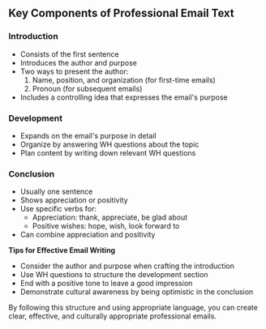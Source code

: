 ## Key Components of Professional Email Text

### Introduction
- Consists of the first sentence
- Introduces the author and purpose
- Two ways to present the author:
  1. Name, position, and organization (for first-time emails)
  2. Pronoun (for subsequent emails)
- Includes a controlling idea that expresses the email's purpose

### Development
- Expands on the email's purpose in detail
- Organize by answering WH questions about the topic
- Plan content by writing down relevant WH questions

### Conclusion
- Usually one sentence
- Shows appreciation or positivity
- Use specific verbs for:
  - Appreciation: thank, appreciate, be glad about
  - Positive wishes: hope, wish, look forward to
- Can combine appreciation and positivity

**Tips for Effective Email Writing**
- Consider the author and purpose when crafting the introduction
- Use WH questions to structure the development section
- End with a positive tone to leave a good impression
- Demonstrate cultural awareness by being optimistic in the conclusion

By following this structure and using appropriate language, you can create clear, effective, and culturally appropriate professional emails.
